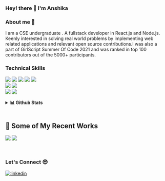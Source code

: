 ### Hey! there 👋 I'm Anshika

### About me 👩

I am a CSE undergraduate . A fullstack developer in React.js and Node.js. Keenly interested in solving real world problems by implementing web related applications and relevant open source contributions.I was also a part of GirlScript Summer Of Code 2021 and was ranked in top 100 contributors out of the 5000+ participants.

### Technical Skills
<img src="https://img.shields.io/badge/JavaScript-323330?style=for-the-badge&logo=javascript&logoColor=F7DF1E"/> <img src="https://img.shields.io/badge/C%2B%2B-00599C?style=for-the-badge&logo=c%2B%2B&logoColor=white"/> <img src="https://img.shields.io/badge/Python-3776AB?style=for-the-badge&logo=python&logoColor=white"/> <img src="https://img.shields.io/badge/HTML5-E34F26?style=for-the-badge&logo=html5&logoColor=white"/> <img src="https://img.shields.io/badge/CSS3-1572B6?style=for-the-badge&logo=css3&logoColor=white"/><br/>
<img src="https://img.shields.io/badge/Node.js-339933?style=for-the-badge&logo=nodedotjs&logoColor=white"/> <img src="https://img.shields.io/badge/React-20232A?style=for-the-badge&logo=react&logoColor=61DAFB"/><br/>
<img src="https://img.shields.io/badge/firebase-ffca28?style=for-the-badge&logo=firebase&logoColor=black"/> <img src="https://img.shields.io/badge/MySQL-00000F?style=for-the-badge&logo=mysql&logoColor=white"/><br/>

<details>
  <summary><b>📊 Github Stats</b></summary>
  <p align="center"> <img src="https://github-readme-stats.vercel.app/api?username=anshika208&count_private=true&show_icons=true&include_all_commits=true" alt="Praful Mohanan | Stats" />
</details>
<br>


## 🧐 Some of My Recent Works
<img src="https://github-readme-stats.vercel.app/api/pin/?username=anshika208&repo=Talk2Feel&show_icons=true&theme=vue"> <img src="https://github-readme-stats.vercel.app/api/pin/?username=anshika208&repo=Abuse-Detection&show_icons=true&theme=vue">

<br>

### Let's Connect 😎

<div>
 <a href="https://www.linkedin.com/in/anshi208/" target="_blank">
<img src=https://img.shields.io/badge/linkedin-%231E77B5.svg?&style=for-the-badge&logo=linkedin&logoColor=white alt=linkedin style="margin-bottom: 5px;" />
</a>
  </div>

